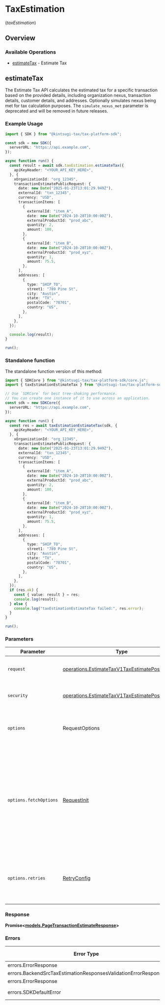 # TaxEstimation
(*taxEstimation*)

## Overview

### Available Operations

* [estimateTax](#estimatetax) - Estimate Tax

## estimateTax

The Estimate Tax API calculates the estimated tax for a specific
    transaction based on the provided details, including organization nexus,
    transaction details, customer details, and addresses. Optionally simulates nexus being met for tax calculation purposes. The `simulate_nexus_met` parameter is deprecated and will be removed in future releases.

### Example Usage

<!-- UsageSnippet language="typescript" operationID="estimate_tax_v1_tax_estimate_post" method="post" path="/v1/tax/estimate" -->
```typescript
import { SDK } from "@kintsugi-tax/tax-platform-sdk";

const sdk = new SDK({
  serverURL: "https://api.example.com",
});

async function run() {
  const result = await sdk.taxEstimation.estimateTax({
    apiKeyHeader: "<YOUR_API_KEY_HERE>",
  }, {
    xOrganizationId: "org_12345",
    transactionEstimatePublicRequest: {
      date: new Date("2025-01-23T13:01:29.949Z"),
      externalId: "txn_12345",
      currency: "USD",
      transactionItems: [
        {
          externalId: "item_A",
          date: new Date("2024-10-28T10:00:00Z"),
          externalProductId: "prod_abc",
          quantity: 2,
          amount: 100,
        },
        {
          externalId: "item_B",
          date: new Date("2024-10-28T10:00:00Z"),
          externalProductId: "prod_xyz",
          quantity: 1,
          amount: 75.5,
        },
      ],
      addresses: [
        {
          type: "SHIP_TO",
          street1: "789 Pine St",
          city: "Austin",
          state: "TX",
          postalCode: "78701",
          country: "US",
        },
      ],
    },
  });

  console.log(result);
}

run();
```

### Standalone function

The standalone function version of this method:

```typescript
import { SDKCore } from "@kintsugi-tax/tax-platform-sdk/core.js";
import { taxEstimationEstimateTax } from "@kintsugi-tax/tax-platform-sdk/funcs/taxEstimationEstimateTax.js";

// Use `SDKCore` for best tree-shaking performance.
// You can create one instance of it to use across an application.
const sdk = new SDKCore({
  serverURL: "https://api.example.com",
});

async function run() {
  const res = await taxEstimationEstimateTax(sdk, {
    apiKeyHeader: "<YOUR_API_KEY_HERE>",
  }, {
    xOrganizationId: "org_12345",
    transactionEstimatePublicRequest: {
      date: new Date("2025-01-23T13:01:29.949Z"),
      externalId: "txn_12345",
      currency: "USD",
      transactionItems: [
        {
          externalId: "item_A",
          date: new Date("2024-10-28T10:00:00Z"),
          externalProductId: "prod_abc",
          quantity: 2,
          amount: 100,
        },
        {
          externalId: "item_B",
          date: new Date("2024-10-28T10:00:00Z"),
          externalProductId: "prod_xyz",
          quantity: 1,
          amount: 75.5,
        },
      ],
      addresses: [
        {
          type: "SHIP_TO",
          street1: "789 Pine St",
          city: "Austin",
          state: "TX",
          postalCode: "78701",
          country: "US",
        },
      ],
    },
  });
  if (res.ok) {
    const { value: result } = res;
    console.log(result);
  } else {
    console.log("taxEstimationEstimateTax failed:", res.error);
  }
}

run();
```

### Parameters

| Parameter                                                                                                                                                                      | Type                                                                                                                                                                           | Required                                                                                                                                                                       | Description                                                                                                                                                                    |
| ------------------------------------------------------------------------------------------------------------------------------------------------------------------------------ | ------------------------------------------------------------------------------------------------------------------------------------------------------------------------------ | ------------------------------------------------------------------------------------------------------------------------------------------------------------------------------ | ------------------------------------------------------------------------------------------------------------------------------------------------------------------------------ |
| `request`                                                                                                                                                                      | [operations.EstimateTaxV1TaxEstimatePostRequest](../../models/operations/estimatetaxv1taxestimatepostrequest.md)                                                               | :heavy_check_mark:                                                                                                                                                             | The request object to use for the request.                                                                                                                                     |
| `security`                                                                                                                                                                     | [operations.EstimateTaxV1TaxEstimatePostSecurity](../../models/operations/estimatetaxv1taxestimatepostsecurity.md)                                                             | :heavy_check_mark:                                                                                                                                                             | The security requirements to use for the request.                                                                                                                              |
| `options`                                                                                                                                                                      | RequestOptions                                                                                                                                                                 | :heavy_minus_sign:                                                                                                                                                             | Used to set various options for making HTTP requests.                                                                                                                          |
| `options.fetchOptions`                                                                                                                                                         | [RequestInit](https://developer.mozilla.org/en-US/docs/Web/API/Request/Request#options)                                                                                        | :heavy_minus_sign:                                                                                                                                                             | Options that are passed to the underlying HTTP request. This can be used to inject extra headers for examples. All `Request` options, except `method` and `body`, are allowed. |
| `options.retries`                                                                                                                                                              | [RetryConfig](../../lib/utils/retryconfig.md)                                                                                                                                  | :heavy_minus_sign:                                                                                                                                                             | Enables retrying HTTP requests under certain failure conditions.                                                                                                               |

### Response

**Promise\<[models.PageTransactionEstimateResponse](../../models/pagetransactionestimateresponse.md)\>**

### Errors

| Error Type                                                     | Status Code                                                    | Content Type                                                   |
| -------------------------------------------------------------- | -------------------------------------------------------------- | -------------------------------------------------------------- |
| errors.ErrorResponse                                           | 401                                                            | application/json                                               |
| errors.BackendSrcTaxEstimationResponsesValidationErrorResponse | 422                                                            | application/json                                               |
| errors.ErrorResponse                                           | 500                                                            | application/json                                               |
| errors.SDKDefaultError                                         | 4XX, 5XX                                                       | \*/\*                                                          |